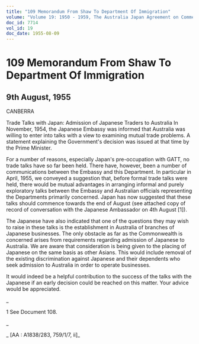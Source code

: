 ```yaml
---
title: "109 Memorandum From Shaw To Department Of Immigration"
volume: "Volume 19: 1950 - 1959, The Australia Japan Agreement on Commerce"
doc_id: 7714
vol_id: 19
doc_date: 1955-08-09
---
```


# 109 Memorandum From Shaw To Department Of Immigration

## 9th August, 1955

CANBERRA

Trade Talks with Japan: Admission of Japanese Traders to Australia In November, 1954, the Japanese Embassy was informed that Australia was willing to enter into talks with a view to examining mutual trade problems. A statement explaining the Government's decision was issued at that time by the Prime Minister.

For a number of reasons, especially Japan's pre-occupation with GATT, no trade talks have so far been held. There have, however, been a number of communications between the Embassy and this Department. In particular in April, 1955, we conveyed a suggestion that, before formal trade talks were held, there would be mutual advantages in arranging informal and purely exploratory talks between the Embassy and Australian officials representing the Departments primarily concerned. Japan has now suggested that these talks should commence towards the end of August (see attached copy of record of conversation with the Japanese Ambassador on 4th August [1]).

The Japanese have also indicated that one of the questions they may wish to raise in these talks is the establishment in Australia of branches of Japanese businesses. The only obstacle as far as the Commonwealth is concerned arises from requirements regarding admission of Japanese to Australia. We are aware that consideration is being given to the placing of Japanese on the same basis as other Asians. This would include removal of the existing discrimination against Japanese and their dependents who seek admission to Australia in order to operate businesses.

It would indeed be a helpful contribution to the success of the talks with the Japanese if an early decision could be reached on this matter. Your advice would be appreciated.

_

1 See Document 108.

_

_ [AA : A1838/283, 759/1/7, ii]_
